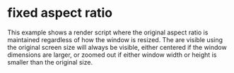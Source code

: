 # fixed aspect ratio
This example shows a render script where the original aspect ratio is maintained regardless of how the window is resized. The are visible using the original screen size will always be visible, either centered if the window dimensions are larger, or zoomed out if either window width or height is smaller than the original size.
